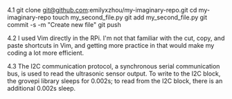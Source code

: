 4.1 
git clone git@github.com:emilyxzhou/my-imaginary-repo.git
cd my-imaginary-repo
touch my_second_file.py
git add my_second_file.py 
git commit -s -m "Create new file"
git push 

4.2
I used Vim directly in the RPi. I'm not that familiar with the cut, copy, and paste shortcuts in Vim, and getting more practice in that would make my coding a lot more efficient. 

4.3 
The I2C communication protocol, a synchronous serial communication bus, is used to read the ultrasonic sensor output. To write to the I2C block, the grovepi library sleeps for 0.002s; to read from the I2C block, there is an additional 0.002s sleep.
